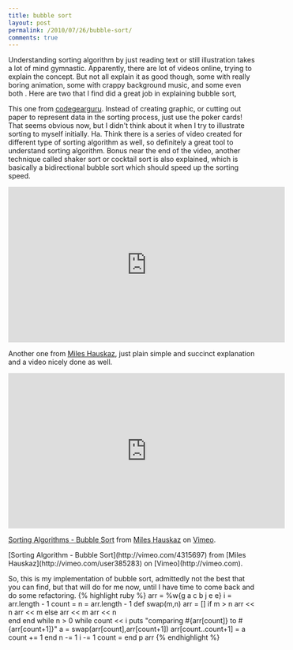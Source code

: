 ```yaml
---
title: bubble sort
layout: post
permalink: /2010/07/26/bubble-sort/
comments: true
---
```

Understanding sorting algorithm by just reading text or still illustration takes a lot of mind gymnastic. Apparently, there are lot of videos online, trying to explain the concept. But not all explain it as good though, some with really boring animation, some with crappy background music, and some even both . Here are two that I find did a great job in explaining bubble sort,

This one from [codegearguru](http://codegearguru.com/). Instead of creating graphic, or cutting out paper to represent data in the sorting process, just use the poker cards! That seems obvious now, but I didn't think about it when I try to illustrate sorting to myself initially. Ha. Think there is a series of video created for different type of sorting algorithm as well, so definitely a great tool to understand sorting algorithm. Bonus near the end of the video, another technique called shaker sort or cocktail sort is also explained, which is basically a bidirectional bubble sort which should speed up the sorting speed.

<iframe width="560" height="315" src="https://www.youtube.com/embed/UnK5ueUgc88" frameborder="0" allowfullscreen></iframe>

Another one from [Miles Hauskaz](http://vimeo.com/user385283), just plain simple and succinct explanation and a video nicely done as well.

<iframe src="https://player.vimeo.com/video/4315697" width="560" height="315" frameborder="0" webkitallowfullscreen mozallowfullscreen allowfullscreen></iframe>
<p><a href="https://vimeo.com/4315697">Sorting Algorithms - Bubble Sort</a> from <a href="https://vimeo.com/user385283">Miles Hauskaz</a> on <a href="https://vimeo.com">Vimeo</a>.</p>
[Sorting Algorithm - Bubble Sort](http://vimeo.com/4315697) from [Miles Hauskaz](http://vimeo.com/user385283) on [Vimeo](http://vimeo.com).

So, this is my implementation of bubble sort, admittedly not the best that you can find, but that will do for me now, until I have time to come back and do some refactoring.
{% highlight ruby %}
arr = %w{g a c b j e e}
i = arr.length - 1
count = 
n = arr.length - 1
def swap(m,n) 
  arr = []
  if m > n
    arr << n
    arr << m
  else
    arr << m
    arr << n   
  end 
end 
while n > 0 
  while count << i
    puts "comparing #{arr[count]} to #{arr[count+1]}"
    a = swap(arr[count],arr[count+1])
    arr[count..count+1] = a
    count += 1
  end
  n -= 1
  i -= 1
  count = 
end
p arr
{% endhighlight %}


